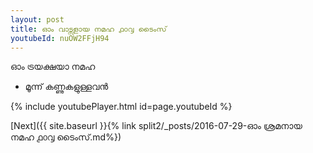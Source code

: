 ```yaml
---
layout: post
title: ഓം വാട്സളായ നമഹ ൧൦൮ ടൈംസ്
youtubeId: nuOW2FFjH94
---
```

 
 
 ഓം ട്രയക്ഷയാ നമഹ 
 
 -  മൂന്ന് കണ്ണുകളുള്ളവൻ 
 
  
 
  
 
 
 
 
 
 


{% include youtubePlayer.html id=page.youtubeId %}
 
[Next]({{ site.baseurl }}{% link  split2/_posts/2016-07-29-ഓം ശ്രമനായ നമഹ ൧൦൮ ടൈംസ്.md%})
 
